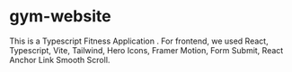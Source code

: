 # gym-website
This is a Typescript Fitness Application . For frontend, we used React, Typescript, Vite, Tailwind, Hero Icons, Framer Motion, Form Submit, React Anchor Link Smooth Scroll.
